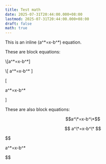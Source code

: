 ```yaml
---
title: Test math
date: 2025-07-31T20:44:00.000+08:00
lastmod: 2025-07-31T20:44:00.000+08:00
draft: false
math: true
---
```

This is an inline \(a^\*=x-b^\*\) equation.



These are block equations:



\\[a^\*=x-b^\*\]



\\[ a^\*=x-b^\* \]



\[

a^\*=x-b^\*

\]



These are also block equations:



$$a^\*=x-b^\*$$



$$ a^\*=x-b^\* $$



$$

a^\*=x-b^\*

$$
